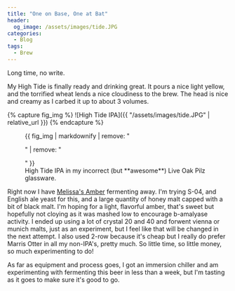 ```yaml
---
title: "One on Base, One at Bat"
header:
  og_image: /assets/images/tide.JPG
categories:
  - Blog
tags:
  - Brew
---
```


Long time, no write. 

My High Tide is finally ready and drinking great. It pours a nice light yellow, and the torrified wheat lends a nice cloudiness to the brew. The head is nice and creamy as I carbed it up to about 3 volumes.

{% capture fig_img %}
![High Tide IPA]({{ "/assets/images/tide.JPG" | relative_url }})
{% endcapture %}

<figure>
  {{ fig_img | markdownify | remove: "<p>" | remove: "</p>" }}
  <figcaption>High Tide IPA in my incorrect (but **awesome**) Live Oak Pilz glassware.</figcaption>
</figure>

Right now I have [Melissa's Amber](https://www.brewtoad.com/recipes/melissa-s-amber-8e18b2) fermenting away. I'm trying S-04, and English ale yeast for this, and a large quantity of honey malt capped with a bit of black malt. I'm hoping for a light, flavorful amber, that's sweet but hopefully not cloying as it was mashed low to encourage b-amalyase activity. I ended up using a lot of crystal 20 and 40 and forwent vienna or munich malts, just as an experiment, but I feel like that will be changed in the next attempt. I also used 2-row because it's cheap but I really do prefer Marris Otter in all my non-IPA's, pretty much. So little time, so little money, so much experimenting to do!

As far as equipment and process goes, I got an immersion chiller and am experimenting with fermenting this beer in less than a week, but I'm tasting as it goes to make sure it's good to go.